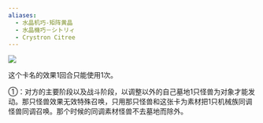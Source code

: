 ```yaml
---
aliases:
  - 水晶机巧-矩阵黄晶
  - 水晶機巧－シトリィ
  - Crystron Citree
---
```



![](https://cdn.233.momobako.com/ygopro/pics/20050865.jpg!half)

这个卡名的效果1回合只能使用1次。  

①：对方的主要阶段以及战斗阶段，以调整以外的自己墓地1只怪兽为对象才能发动。那只怪兽效果无效特殊召唤，只用那只怪兽和这张卡为素材把1只机械族同调怪兽同调召唤。那个时候的同调素材怪兽不去墓地而除外。

